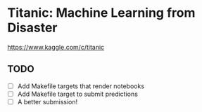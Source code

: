 # Titanic: Machine Learning from Disaster

<https://www.kaggle.com/c/titanic>


TODO
----

- [ ] Add Makefile targets that render notebooks
- [ ] Add Makefile target to submit predictions
- [ ] A better submission!